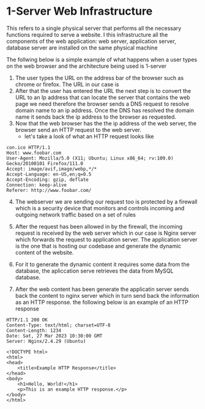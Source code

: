 # 1-Server Web Infrastructure
This refers to a single physical server that performs all the necessary functions required to serve a website. I this infrastructure all the components of the web application: web server, application server, database server are installed on the same physical machine

The follwing below is a simple example of what happens when a user types [](www.foobar.com) on the web browser and the architecture being used is 1-server

1. The user types the URL on the address bar of the browser such as chrome or firefox. The URL in our case is [](www.foobar.com)
2. After that the user has entered the URL the next step is to convert the URL to an Ip address that can locate the server that contains the web page we need
therefore the browser sends a DNS request to resolve [](www.foobar.com) domain name to an ip address. Once the DNS has resolved the domain name it sends back the ip address to the browser as requested.
3. Now that the web browser has the the ip address of the web server, the browser send an HTTP request to the web server.
	- let's take a look of what an HTTP request looks like

```
con.ico HTTP/1.1
Host: www.foobar.com
User-Agent: Mozilla/5.0 (X11; Ubuntu; Linux x86_64; rv:109.0) Gecko/20100101 Firefox/111.0
Accept: image/avif,image/webp,*/*
Accept-Language: en-US,en;q=0.5
Accept-Encoding: gzip, deflate
Connection: keep-alive
Referer: http://www.foobar.com/
```

4. The webserver we are sending our request too is protected by a firewall which is a security device that monitors and controls incoming and outgoing network traffic based on a set of rules

5. After the request has been allowed in by the firewall, the incoming request is received by the web server which in our case is Nginx server which forwards the request to application server. The application server is the one that is hosting our codebase and generate the dynamic content of the website.

6. For it to generate the dynamic content it requires some data from the database, the apliccation serve retrieves the data from MySQL database.

7. After the web content has been generate the applicatin server sends back the content to nginx server which in turn send back the information as an HTTP response. the following below is an example of an HTTP response

```
HTTP/1.1 200 OK
Content-Type: text/html; charset=UTF-8
Content-Length: 1234
Date: Sat, 27 Mar 2023 10:30:00 GMT
Server: Nginx/2.4.29 (Ubuntu)

<!DOCTYPE html>
<html>
<head>
	<title>Example HTTP Response</title>
</head>
<body>
	<h1>Hello, World!</h1>
	<p>This is an example HTTP response.</p>
</body>
</html>
```

